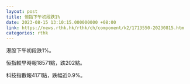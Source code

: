 ```yaml
---
layout: post
title: 恒指下午初段跌1%
date: 2023-08-15 13:10:15.000000000 +08:00
link: https://news.rthk.hk/rthk/ch/component/k2/1713550-20230815.htm
categories: rthk
---
```


港股下午初段跌1%。

恒指較早時報18571點，跌202點。

科技指數報4171點，跌幅近0.9%。
